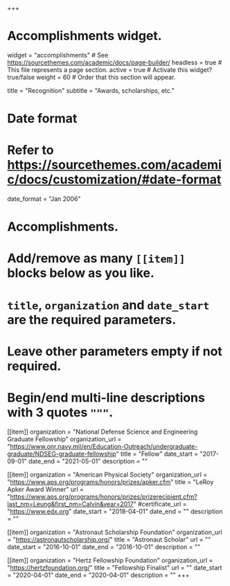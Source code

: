 +++
# Accomplishments widget.
widget = "accomplishments"  # See https://sourcethemes.com/academic/docs/page-builder/
headless = true  # This file represents a page section.
active = true  # Activate this widget? true/false
weight = 60  # Order that this section will appear.

title = "Recognition"
subtitle = "Awards, scholarships, etc."

# Date format
#   Refer to https://sourcethemes.com/academic/docs/customization/#date-format
date_format = "Jan 2006"

# Accomplishments.
#   Add/remove as many `[[item]]` blocks below as you like.
#   `title`, `organization` and `date_start` are the required parameters.
#   Leave other parameters empty if not required.
#   Begin/end multi-line descriptions with 3 quotes `"""`.

[[item]]
  organization = "National Defense Science and Engineering Graduate Fellowship"
  organization_url = "https://www.onr.navy.mil/en/Education-Outreach/undergraduate-graduate/NDSEG-graduate-fellowship"
  title = "Fellow"
  date_start = "2017-09-01"
  date_end = "2021-05-01"
  description = ""

[[item]]
  organization = "American Physical Society"
  organization_url = "https://www.aps.org/programs/honors/prizes/apker.cfm"
  title = "LeRoy Apker Award Winner"
  url = "https://www.aps.org/programs/honors/prizes/prizerecipient.cfm?last_nm=Leung&first_nm=Calvin&year=2017"
  #certificate_url = "https://www.edx.org"
  date_start = "2018-04-01"
  date_end = ""
  description = ""
  
[[item]]
  organization = "Astronaut Scholarship Foundation"
  organization_url = "https://astronautscholarship.org/"
  title = "Astronaut Scholar"
  url = ""
  date_start = "2016-10-01"
  date_end = "2016-10-01"
  description = ""

[[item]]
  organization = "Hertz Fellowship Foundation"
  organization_url = "https://hertzfoundation.org/"
  title = "Fellowship Finalist"
  url = ""
  date_start = "2020-04-01"
  date_end = "2020-04-01"
  description = ""
+++
